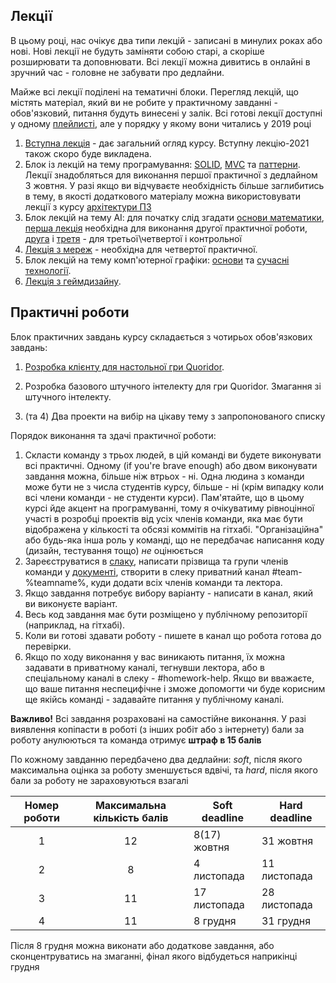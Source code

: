 ## Лекції

В цьому році, нас очікує два типи лекцій - записані в минулих роках або нові. Нові лекції не будуть заміняти собою старі, а скоріше розширювати та доповнювати. Всі лекції можна дивитись в онлайні в зручний час - головне не забувати про дедлайни.


Майже всі лекції поділені на тематичні блоки. Перегляд лекцій, що містять матеріал, який ви не робите у практичному завданні - обов'язковий, питання будуть винесені у залік. Всі готові лекції доступні у одному [плейлисті](https://www.youtube.com/playlist?list=PLkgXLMuasx7C7yMUsaq366htPg9rpM2lw), але у порядку у якому вони читались у 2019 році

1. [Вступна лекція](https://www.youtube.com/watch?v=rBfT493jhBY&list=PLkgXLMuasx7C7yMUsaq366htPg9rpM2lw&index=2) - дає загальний огляд курсу. Вступну лекцію-2021 також скоро буде викладена.
2. Блок із лекцій на тему програмування: [SOLID](https://www.youtube.com/watch?v=_YL5SCJr84E&list=PLkgXLMuasx7C7yMUsaq366htPg9rpM2lw&index=11), [MVC](https://www.youtube.com/watch?v=6Avtm_qij2E&list=PLkgXLMuasx7C7yMUsaq366htPg9rpM2lw&index=12) та [паттерни](https://www.youtube.com/watch?v=j-JtShcib4E&list=PLkgXLMuasx7C7yMUsaq366htPg9rpM2lw&index=13). Лекції знадобляться для виконання першої практичної з дедлайном 3 жовтня. У разі якщо ви відчуваєте необхідність більше заглибитись в тему, в якості додаткового матеріалу можна використовувати лекції з курсу [архітектури ПЗ](https://www.youtube.com/playlist?list=PLkgXLMuasx7CTiy1qy3O6sPolfGDyM2aF)
3. Блок лекцій на тему АІ: для початку слід згадати [основи математики](https://www.youtube.com/watch?v=NbQoaGOOaYo&list=PLkgXLMuasx7C7yMUsaq366htPg9rpM2lw&index=4), [перша лекція](https://www.youtube.com/watch?v=zlEI6ii28_A&list=PLkgXLMuasx7C7yMUsaq366htPg9rpM2lw&index=5) необхідна для виконання другої практичної роботи, [друга](https://www.youtube.com/watch?v=RKFItb_fPZk&list=PLkgXLMuasx7C7yMUsaq366htPg9rpM2lw&index=6) і [третя](https://www.youtube.com/watch?v=mNOANy_4wCg&list=PLkgXLMuasx7C7yMUsaq366htPg9rpM2lw&index=7) - для третьої\четвертої і контрольної
4. [Лекція з мереж](https://www.youtube.com/watch?v=zwJeefDgOEA&list=PLkgXLMuasx7C7yMUsaq366htPg9rpM2lw&index=10) - необхідна для четвертої практичної.
5. Блок лекцій на тему комп'ютерної графіки: [основи](https://www.youtube.com/watch?v=-OinemN_LZA&list=PLkgXLMuasx7C7yMUsaq366htPg9rpM2lw&index=8) та [сучасні технології](https://www.youtube.com/watch?v=8VIYf3mYMjE&list=PLkgXLMuasx7C7yMUsaq366htPg9rpM2lw&index=9). 
6. [Лекція з геймдизайну](https://www.youtube.com/watch?v=qj5FO4W8wdU&list=PLkgXLMuasx7C7yMUsaq366htPg9rpM2lw&index=3).

## Практичні роботи

Блок практичних завдань курсу складається з чотирьох обов'язкових завдань:

 1) [Розробка клієнту для настольної гри Quoridor](../2021/assignment_1.md).

 2)  Розробка базового штучного інтелекту для гри Quoridor.
     Змагання зі штучного інтелекту.
     
 3) (та 4) Два проекти на вибір на цікаву тему з запропонованого списку
 
Порядок виконання та здачі практичної роботи:

1. Скласти команду з трьох людей, в цій команді ви будете виконувати всі практичні. Одному (if you're brave enough) або двом виконувати завдання можна, більше ніж втрьох - ні. Одна людина з команди може бути не з числа студентів курсу, більше - ні (крім випадку коли всі члени команди - не студенти курси). Пам'ятайте, що в цьому курсі йде акцент на програмуванні, тому я очікуватиму рівноцінної участі в розробці проектів від усіх членів команди, яка має бути відображена у кількості та обсязі коммітів на гітхабі. "Організаційна" або будь-яка інша роль у команді, що не передбачає написання коду (дизайн, тестування тощо) _не_ оцінюється
2. Зареєструватиcя в [слаку](https://join.slack.com/t/gamedev-security-21/shared_invite/zt-va9qn4pw-CeERrHcYA7TUrtgGUfh~LA), написати прізвища та групи членів команди у [документі](https://docs.google.com/spreadsheets/d/1QZVQIUm-XzXQvoNtVyMUqxe0r6tf6u1E_WGMzBkZdiY/edit?usp=sharing), створити в слеку приватний канал #team-%teamname%, куди додати всіх членів команди та лектора.
3. Якщо завдання потребує вибору варіанту - написати в канал, який ви виконуєте варіант.
4. Весь код завдання має бути розміщено у публічному репозиторії (наприклад, на гітхабі).
5. Коли ви готові здавати роботу - пишете в канал що робота готова до перевірки.
6. Якщо по ходу виконання у вас виникають питання, їх можна задавати в приватному каналі, тегнувши лектора, або в спеціальному каналі в слеку - #homework-help. Якщо ви вважаєте, що ваше питання неспецифічне і зможе допомогти чи буде корисним ще якійсь команді - задавайте питання у публічному каналі.

**Важливо!** Всі завдання розраховані на самостійне виконання. У разі виявлення копіпасти в роботі (з інших робіт або з інтернету) бали за роботу анулюються та команда отримує **штраф в 15 балів**

По кожному завданню передбачено два дедлайни: _soft_, після якого максимальна оцінка за роботу зменшується вдвічі, та _hard_, після якого бали за роботу не зараховуються взагалі

|Номер роботи|Максимальна кількість балів|Soft deadline|Hard deadline|
|:----------:|:-------------------------:|-------------|-------------|
|1|12|8(17) жовтня|31 жовтня|
|2|8|4 листопада|11 листопада|
|3|11|17 листопада|28 листопада|
|4|11|8 грудня|31 грудня|

Після 8 грудня можна виконати або додаткове завдання, або сконцентруватись на змаганні, фінал якого відбудеться наприкінці грудня

